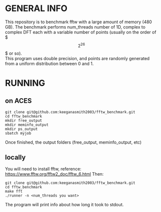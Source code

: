 # GENERAL INFO  
This repository is to benchmark fftw with a large amount of memory (480 GB). The benchmark performs num_threads number of 1D, complex to complex DFT each with a variable number of points (usually on the order of $$$2^{26}$$$ or so).  
This program uses double precision, and points are randomly generated from a uniform distribution between 0 and 1.
# RUNNING  
## on ACES
```
git clone git@github.com:keeganasmith2003/fftw_benchmark.git
cd fftw_benchmark
mkdir free_output
mkdir meminfo_output
mkdir ps_output
sbatch myjob  
```  
Once finished, the output folders (free_output, meminfo_output, etc) 
## locally
You will need to install fftw, reference:  
https://www.fftw.org/fftw2_doc/fftw_6.html 
Then:  
```
git clone git@github.com:keeganasmith2003/fftw_benchmark.git
cd fftw_benchmark
make fft
./runner -n <num_threads you want>
```
The program will print info about how long it took to stdout.  
